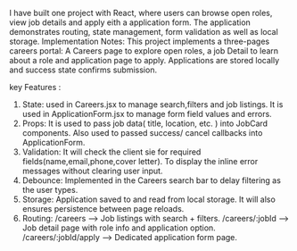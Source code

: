I have built one project with React, where users can browse open roles, view job details and apply eith a application form.
The application demonstrates routing, state management, form validation as well as local storage.
Implementation Notes:
This project implements a three-pages careers portal: A Careers page to explore open roles, a job Detail to 
learn about a role and application page to apply. Applications are stored locally and success state confirms submission.

key Features :
1. State: used in Careers.jsx to manage search,filters and job listings.
   It is used in ApplicationForm.jsx to manage form field values and errors.
2. Props: It is used to pass job data( title, location, etc. ) into JobCard components.
   Also used to passed success/ cancel callbacks into ApplicationForm.
3. Validation: It will check the client sie for required fields(name,email,phone,cover letter).
    To display the inline error messages without clearing user input.
4. Debounce: Implemented in the Careers search bar to delay filtering as the user types.
5. Storage: Application saved to and read from local storage.
   It will also ensures persistence between page reloads.
6. Routing:
   /careers --> Job listings with search + filters.
   /careers/:jobId --> Job detail page with role info and application option.
   /careers/:jobId/apply --> Dedicated application form page.
